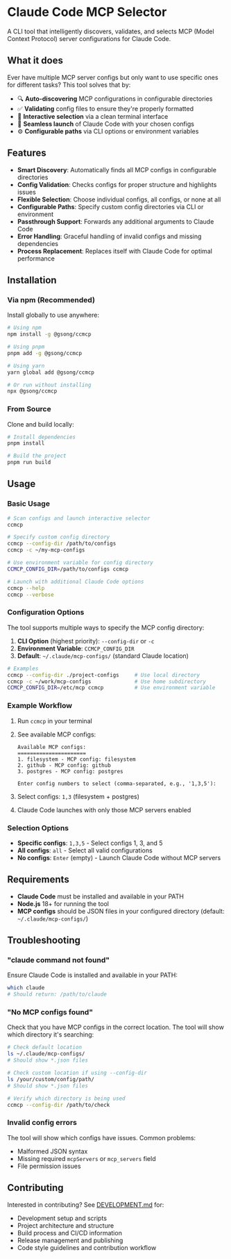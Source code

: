 # Claude Code MCP Selector

A CLI tool that intelligently discovers, validates, and selects MCP (Model Context Protocol) server configurations for Claude Code.

## What it does

Ever have multiple MCP server configs but only want to use specific ones for different tasks? This tool solves that by:

- 🔍 **Auto-discovering** MCP configurations in configurable directories
- ✅ **Validating** config files to ensure they're properly formatted
- 🎯 **Interactive selection** via a clean terminal interface
- 🚀 **Seamless launch** of Claude Code with your chosen configs
- ⚙️ **Configurable paths** via CLI options or environment variables

## Features

- **Smart Discovery**: Automatically finds all MCP configs in configurable directories
- **Config Validation**: Checks configs for proper structure and highlights issues
- **Flexible Selection**: Choose individual configs, all configs, or none at all
- **Configurable Paths**: Specify custom config directories via CLI or environment
- **Passthrough Support**: Forwards any additional arguments to Claude Code
- **Error Handling**: Graceful handling of invalid configs and missing dependencies
- **Process Replacement**: Replaces itself with Claude Code for optimal performance

## Installation

### Via npm (Recommended)

Install globally to use anywhere:

```bash
# Using npm
npm install -g @gsong/ccmcp

# Using pnpm
pnpm add -g @gsong/ccmcp

# Using yarn
yarn global add @gsong/ccmcp

# Or run without installing
npx @gsong/ccmcp
```

### From Source

Clone and build locally:

```bash
# Install dependencies
pnpm install

# Build the project
pnpm run build
```

## Usage

### Basic Usage

```bash
# Scan configs and launch interactive selector
ccmcp

# Specify custom config directory
ccmcp --config-dir /path/to/configs
ccmcp -c ~/my-mcp-configs

# Use environment variable for config directory
CCMCP_CONFIG_DIR=/path/to/configs ccmcp

# Launch with additional Claude Code options
ccmcp --help
ccmcp --verbose
```

### Configuration Options

The tool supports multiple ways to specify the MCP config directory:

1. **CLI Option** (highest priority): `--config-dir` or `-c`
2. **Environment Variable**: `CCMCP_CONFIG_DIR`
3. **Default**: `~/.claude/mcp-configs/` (standard Claude location)

```bash
# Examples
ccmcp --config-dir ./project-configs     # Use local directory
ccmcp -c ~/work/mcp-configs              # Use home subdirectory
CCMCP_CONFIG_DIR=/etc/mcp ccmcp          # Use environment variable
```

### Example Workflow

1. Run `ccmcp` in your terminal
2. See available MCP configs:

   ```
   Available MCP configs:
   ======================
   1. filesystem - MCP config: filesystem
   2. github - MCP config: github
   3. postgres - MCP config: postgres

   Enter config numbers to select (comma-separated, e.g., '1,3,5'):
   ```

3. Select configs: `1,3` (filesystem + postgres)
4. Claude Code launches with only those MCP servers enabled

### Selection Options

- **Specific configs**: `1,3,5` - Select configs 1, 3, and 5
- **All configs**: `all` - Select all valid configurations
- **No configs**: `Enter` (empty) - Launch Claude Code without MCP servers

## Requirements

- **Claude Code** must be installed and available in your PATH
- **Node.js** 18+ for running the tool
- **MCP configs** should be JSON files in your configured directory (default: `~/.claude/mcp-configs/`)

## Troubleshooting

### "claude command not found"

Ensure Claude Code is installed and available in your PATH:

```bash
which claude
# Should return: /path/to/claude
```

### "No MCP configs found"

Check that you have MCP configs in the correct location. The tool will show which directory it's searching:

```bash
# Check default location
ls ~/.claude/mcp-configs/
# Should show *.json files

# Check custom location if using --config-dir
ls /your/custom/config/path/
# Should show *.json files

# Verify which directory is being used
ccmcp --config-dir /path/to/check
```

### Invalid config errors

The tool will show which configs have issues. Common problems:

- Malformed JSON syntax
- Missing required `mcpServers` or `mcp_servers` field
- File permission issues

## Contributing

Interested in contributing? See [DEVELOPMENT.md](DEVELOPMENT.md) for:

- Development setup and scripts
- Project architecture and structure
- Build process and CI/CD information
- Release management and publishing
- Code style guidelines and contribution workflow
